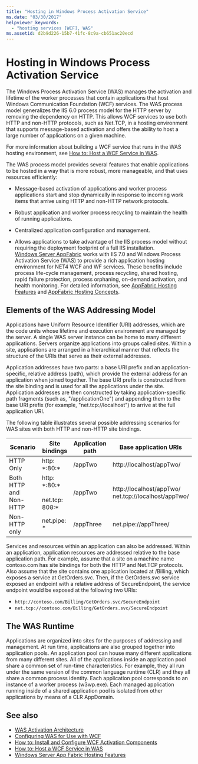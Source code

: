 ```yaml
---
title: "Hosting in Windows Process Activation Service"
ms.date: "03/30/2017"
helpviewer_keywords: 
  - "hosting services [WCF], WAS"
ms.assetid: d2b9d226-15b7-41fc-8c9a-cb651ac20ecd
---
```

# Hosting in Windows Process Activation Service
The Windows Process Activation Service (WAS) manages the activation and lifetime of the worker processes that contain applications that host Windows Communication Foundation (WCF) services. The WAS process model generalizes the IIS 6.0 process model for the HTTP server by removing the dependency on HTTP. This allows WCF services to use both HTTP and non-HTTP protocols, such as Net.TCP, in a hosting environment that supports message-based activation and offers the ability to host a large number of applications on a given machine.  
  
 For more information about building a WCF service that runs in the WAS hosting environment, see [How to: Host a WCF Service in WAS](../../../../docs/framework/wcf/feature-details/how-to-host-a-wcf-service-in-was.md).  
  
 The WAS process model provides several features that enable applications to be hosted in a way that is more robust, more manageable, and that uses resources efficiently:  
  
- Message-based activation of applications and worker process applications start and stop dynamically in response to incoming work items that arrive using HTTP and non-HTTP network protocols.  
  
- Robust application and worker process recycling to maintain the health of running applications.  
  
- Centralized application configuration and management.  
  
- Allows applications to take advantage of the IIS process model without requiring the deployment footprint of a full IIS installation.  
[Windows Server AppFabric](https://msdn.microsoft.com/library/aa139632.aspx) works with IIS 7.0 and Windows Process Activation Service (WAS) to provide a rich application hosting environment for NET4 WCF and WF services. These benefits include process life-cycle management, process recycling, shared hosting, rapid failure protection, process orphaning, on-demand activation, and health monitoring. For detailed information, see [AppFabric Hosting Features](https://docs.microsoft.com/previous-versions/appfabric/ee677189(v=azure.10)) and [AppFabric Hosting Concepts](https://docs.microsoft.com/previous-versions/appfabric/ee677371(v=azure.10)).  
  
## Elements of the WAS Addressing Model  
 Applications have Uniform Resource Identifier (URI) addresses, which are the code units whose lifetime and execution environment are managed by the server. A single WAS server instance can be home to many different applications. Servers organize applications into groups called *sites*. Within a site, applications are arranged in a hierarchical manner that reflects the structure of the URIs that serve as their external addresses.  
  
 Application addresses have two parts: a base URI prefix and an application-specific, relative address (path), which provide the external address for an application when joined together. The base URI prefix is constructed from the site binding and is used for all the applications under the site. Application addresses are then constructed by taking application-specific path fragments (such as, "/applicationOne") and appending them to the base URI prefix (for example, "net.tcp://localhost") to arrive at the full application URI.  
  
 The following table illustrates several possible addressing scenarios for WAS sites with both HTTP and non-HTTP site bindings.  
  
|Scenario|Site bindings|Application path|Base application URIs|  
|--------------|-------------------|----------------------|---------------------------|  
|HTTP Only|http: *:80:\*|/appTwo|http://localhost/appTwo/|  
|Both HTTP and Non-HTTP|http: *:80:\*<br /><br /> net.tcp: 808:\*|/appTwo|http://localhost/appTwo/<br />net.tcp://localhost/appTwo/|  
|Non-HTTP only|net.pipe: *|/appThree|net.pipe://appThree/|  
  
 Services and resources within an application can also be addressed. Within an application, application resources are addressed relative to the base application path. For example, assume that a site on a machine name contoso.com has site bindings for both the HTTP and Net.TCP protocols. Also assume that the site contains one application located at /Billing, which exposes a service at GetOrders.svc. Then, if the GetOrders.svc service exposed an endpoint with a relative address of SecureEndpoint, the service endpoint would be exposed at the following two URIs:  
  
- `http://contoso.com/Billing/GetOrders.svc/SecureEndpoint`
- `net.tcp://contoso.com/Billing/GetOrders.svc/SecureEndpoint`
  
## The WAS Runtime  
 Applications are organized into sites for the purposes of addressing and management. At run time, applications are also grouped together into application pools. An application pool can house many different applications from many different sites. All of the applications inside an application pool share a common set of run-time characteristics. For example, they all run under the same version of the common language runtime (CLR) and they all share a common process identity. Each application pool corresponds to an instance of a worker process (w3wp.exe). Each managed application running inside of a shared application pool is isolated from other applications by means of a CLR AppDomain.  
  
## See also

- [WAS Activation Architecture](../../../../docs/framework/wcf/feature-details/was-activation-architecture.md)
- [Configuring WAS for Use with WCF](../../../../docs/framework/wcf/feature-details/configuring-the-wpa--service-for-use-with-wcf.md)
- [How to: Install and Configure WCF Activation Components](../../../../docs/framework/wcf/feature-details/how-to-install-and-configure-wcf-activation-components.md)
- [How to: Host a WCF Service in WAS](../../../../docs/framework/wcf/feature-details/how-to-host-a-wcf-service-in-was.md)
- [Windows Server App Fabric Hosting Features](https://docs.microsoft.com/previous-versions/appfabric/ee677189(v=azure.10))
